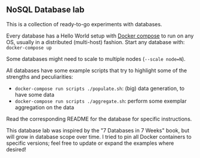NoSQL Database lab
------------------

This is a collection of ready-to-go experiments with databases.

Every database has a Hello World setup with
[Docker compose](https://docs.docker.com/compose/) to run on any OS,
usually in a distributed (multi-host) fashion.
Start any database with:
    `docker-compose up`

Some databases might need to scale to multiple nodes (`--scale node=N`).

All databases have some example scripts that try to highlight some of the
strengths and peculiarities:

- `docker-compose run scripts ./populate.sh`: (big) data generation, to have some data
- `docker-compose run scripts ./aggregate.sh`: perform some exemplar aggregation on the data

Read the corresponding README for the database for specific instructions.

This database lab was inspired by the "7 Databases in 7 Weeks" book, but will
grow in database scope over time. I tried to pin all Docker containers to
specific versions; feel free to update or expand the examples where desired!
